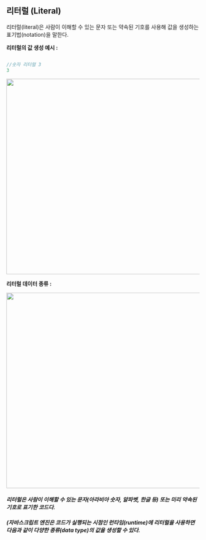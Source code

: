 ## 리터럴 (Literal) ##

리터럴(literal)은 사람이 이해할 수 있는 문자 또는 약속된 기호를 사용해 값을 생성하는 표기법(notation)을 말한다.


**리터럴의 값 생성 예시 :**

```javascript

//숫자 리터럴 3
3
```
<img width="511" src="https://user-images.githubusercontent.com/89209626/149664873-0fa84c88-c857-4ba0-91f8-3298122c1ada.png">

**리터럴 데이터 종류 :**

<img width="511" src="https://user-images.githubusercontent.com/89209626/149665014-04e8050e-3bda-42a8-ac2f-45648fd7637c.png">

#### _리터럴은 사람이 이해할 수 있는 문자(아라비아 숫자, 알파벳, 한글 등) 또는 미리 약속된 기호로 표기한 코드다._
##### **(자바스크립트 엔진은 코드가 실행되는 시점인 런타임(runtime)에 리터럴을 사용하면 다음과 같이 다양한 종류(data type)의 값을 생성할 수 있다.**